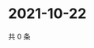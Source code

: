 # 2021-10-22

共 0 条

<!-- BEGIN WEIBO -->
<!-- 最后更新时间 Fri Oct 22 2021 15:13:56 GMT+0800 (China Standard Time) -->

<!-- END WEIBO -->
